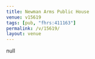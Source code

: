 ```yaml
---
title: Newman Arms Public House
venue: v15619
tags: [pub, "fhrs:411163"]
permalink: /v/15619/
layout: venue
---
```

null